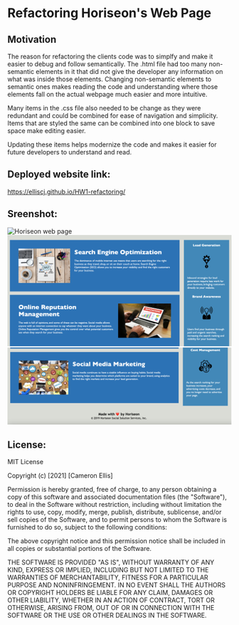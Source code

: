# Refactoring Horiseon's Web Page

## Motivation

The reason for refactoring the clients code was to simplfy and
make it easier to debug and follow semantically. The .html file
had too many non-semantic elements in it that did not give the
developer any information on what was inside those elements.
Changing non-semantic elements to semantic ones makes reading the
code and understanding where those elements fall on the actual
webpage much easier and more intuitive.

Many items in the .css file also needed to be change as they were
redundant and could be combined for ease of navigation and simplicity.
Items that are styled the same can be combined into one block to save
space make editing easier.

Updating these items helps modernize the code and makes it easier for
future developers to understand and read.

## Deployed website link:

https://elliscj.github.io/HW1-refactoring/

## Sreenshot:

![Horiseon web page](./assets/images/Horiseon-webpage-screenshot.png)
![Horiseon web page](./assets/images/Horiseon-webpage-screenshot-1.png)
![Horiseon web page](./assets/images/Horiseon-webpage-screenshot-2.png)

## License:

MIT License

Copyright (c) [2021] [Cameron Ellis]

Permission is hereby granted, free of charge, to any person obtaining a copy
of this software and associated documentation files (the "Software"), to deal
in the Software without restriction, including without limitation the rights
to use, copy, modify, merge, publish, distribute, sublicense, and/or sell
copies of the Software, and to permit persons to whom the Software is
furnished to do so, subject to the following conditions:

The above copyright notice and this permission notice shall be included in all
copies or substantial portions of the Software.

THE SOFTWARE IS PROVIDED "AS IS", WITHOUT WARRANTY OF ANY KIND, EXPRESS OR
IMPLIED, INCLUDING BUT NOT LIMITED TO THE WARRANTIES OF MERCHANTABILITY,
FITNESS FOR A PARTICULAR PURPOSE AND NONINFRINGEMENT. IN NO EVENT SHALL THE
AUTHORS OR COPYRIGHT HOLDERS BE LIABLE FOR ANY CLAIM, DAMAGES OR OTHER
LIABILITY, WHETHER IN AN ACTION OF CONTRACT, TORT OR OTHERWISE, ARISING FROM,
OUT OF OR IN CONNECTION WITH THE SOFTWARE OR THE USE OR OTHER DEALINGS IN THE
SOFTWARE.
